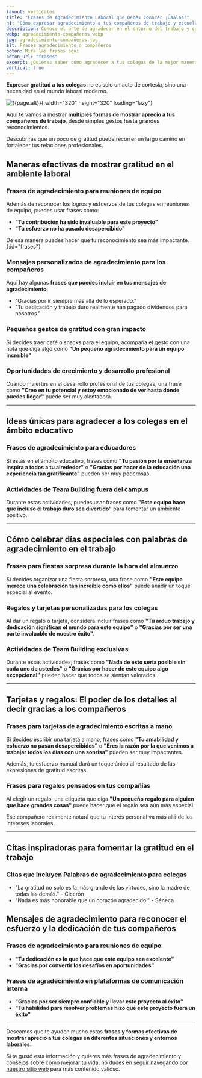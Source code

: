 ```yaml
---
layout: verticales
title: "Frases de Agradecimiento Laboral que Debes Conocer ¡Úsalas!"
h1: "Cómo expresar agradecimiento a tus compañeros de trabajo y escuela"
description: Conoce el arte de agradecer en el entorno del trabajo y cómo puede mejorar tu carrera. ¡Haz clic para obtener consejos y frases útiles!
webp: agradecimiento-compañeros.webp
jpg: agradecimiento-compañeros.jpg
alt: Frases agradecimiento a compañeros
boton: Mira las frases aquí
boton_url: "frases"
excerpt: ¿Quieres saber cómo agradecer a tus colegas de la mejor manera? Encuentra frases de agradecimiento para los compañeros de trabajo y de tu lugar de estudio, y marca la diferencia. 
vertical: true
---
```

**Expresar gratitud a tus colegas** no es solo un acto de cortesía, sino una necesidad en el mundo laboral moderno.

![{{page.alt}}]({{site.baseurl}}/img/{{page.webp}} "{{page.alt}}"){:width="320" height="320" loading="lazy"}

Aquí te vamos a mostrar **múltiples formas de mostrar aprecio a tus compañeros de trabajo**, desde simples gestos hasta grandes reconocimientos.

Descubrirás que un poco de gratitud puede recorrer un largo camino en fortalecer tus relaciones profesionales.

## Maneras efectivas de mostrar gratitud en el ambiente laboral

### Frases de agradecimiento para reuniones de equipo

Además de reconocer los logros y esfuerzos de tus colegas en reuniones de equipo, puedes usar frases como:

- **"Tu contribución ha sido invaluable para este proyecto"**
- **"Tu esfuerzo no ha pasado desapercibido"**

De esa manera puedes hacer que tu reconocimiento sea más impactante.
{:id="frases"}

### Mensajes personalizados de agradecimiento para los compañeros

Aquí hay algunas **frases que puedes incluir en tus mensajes de agradecimiento**:

- "Gracias por ir siempre más allá de lo esperado."
- "Tu dedicación y trabajo duro realmente han pagado dividendos para nosotros."

### Pequeños gestos de gratitud con gran impacto

Si decides traer café o snacks para el equipo, acompaña el gesto con una nota que diga algo como **"Un pequeño agradecimiento para un equipo increíble"**.

### Oportunidades de crecimiento y desarrollo profesional

Cuando inviertes en el desarrollo profesional de tus colegas, una frase como **"Creo en tu potencial y estoy emocionado de ver hasta dónde puedes llegar"** puede ser muy alentadora.

----

## Ideas únicas para agradecer a los colegas en el ámbito educativo

### Frases de agradecimiento para educadores

Si estás en el ámbito educativo, frases como **"Tu pasión por la enseñanza inspira a todos a tu alrededor"** o **"Gracias por hacer de la educación una experiencia tan gratificante"** pueden ser muy poderosas.

### Actividades de Team Building fuera del campus

Durante estas actividades, puedes usar frases como **"Este equipo hace que incluso el trabajo duro sea divertido"** para fomentar un ambiente positivo.

----

## Cómo celebrar días especiales con palabras de agradecimiento en el trabajo

### Frases para fiestas sorpresa durante la hora del almuerzo

Si decides organizar una fiesta sorpresa, una frase como **"Este equipo merece una celebración tan increíble como ellos"** puede añadir un toque especial al evento.

### Regalos y tarjetas personalizadas para los colegas

Al dar un regalo o tarjeta, considera incluir frases como **"Tu arduo trabajo y dedicación significan el mundo para este equipo"** o **"Gracias por ser una parte invaluable de nuestro éxito"**.

### Actividades de Team Building exclusivas

Durante estas actividades, frases como **"Nada de esto sería posible sin cada uno de ustedes"** o **"Gracias por hacer de este equipo algo excepcional"** pueden hacer que todos se sientan valorados.

----

## Tarjetas y regalos: El poder de los detalles al decir gracias a los compañeros

### Frases para tarjetas de agradecimiento escritas a mano

Si decides escribir una tarjeta a mano, frases como **"Tu amabilidad y esfuerzo no pasan desapercibidos"** o **"Eres la razón por la que venimos a trabajar todos los días con una sonrisa"** pueden ser muy impactantes.

Además, tu esfuerzo manual dará un toque único al resultado de las expresiones de gratitud escritas.

### Frases para regalos pensados en tus compañías

Al elegir un regalo, una etiqueta que diga **"Un pequeño regalo para alguien que hace grandes cosas"** puede hacer que el regalo sea aún más especial.

Ese compañero realmente notará que tu interés personal va más allá de los intereses laborales.

----

## Citas inspiradoras para fomentar la gratitud en el trabajo

### Citas que Incluyen Palabras de agradecimiento para colegas

- "La gratitud no solo es la más grande de las virtudes, sino la madre de todas las demás." - Cicerón
- "Nada es más honorable que un corazón agradecido." - Séneca

## Mensajes de agradecimiento para reconocer el esfuerzo y la dedicación de tus compañeros

### Frases de agradecimiento para reuniones de equipo

- **"Tu dedicación es lo que hace que este equipo sea excelente"**
- **"Gracias por convertir los desafíos en oportunidades"**

### Frases de agradecimiento en plataformas de comunicación interna

- **"Gracias por ser siempre confiable y llevar este proyecto al éxito"**
- **"Tu habilidad para resolver problemas hizo que este proyecto fuera un éxito"**

----

Deseamos que te ayuden mucho estas **frases y formas efectivas de mostrar aprecio a tus colegas en diferentes situaciones y entornos laborales.**

Si te gustó esta información y quieres más frases de agradecimiento y consejos sobre cómo mejorar tu vida, no dudes en [seguir navegando por nuestro sitio web]({{'reflexiones'|relative_url}}) para más contenido valioso.
